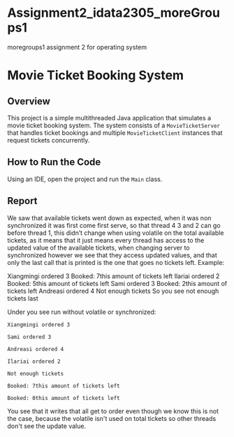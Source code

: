 # Assignment2_idata2305_moreGroups1
moregroups1 assignment 2 for operating system

# Movie Ticket Booking System

## Overview
This project is a simple multithreaded Java application that simulates a movie ticket booking system. The system consists of a `MovieTicketServer` that handles ticket bookings and multiple `MovieTicketClient` instances that request tickets concurrently.

## How to Run the Code

Using an IDE, open the project and run the `Main` class.

## Report

We saw that available tickets went down as expected, when it was non synchronized it was first come first serve, so that thread 4 3 and 2 can go before thread 1, this didn’t change when using volatile on the total available tickets, as it means that it just means every thread has access to the updated value of the available tickets, when changing server to synchronized however we see that they access updated values, and that only the last call that is printed is the one that goes no tickets left. Example:

Xiangmingi ordered 3
Booked: 7this amount of tickets left
Ilariai ordered 2
Booked: 5this amount of tickets left
Sami ordered 3
Booked: 2this amount of tickets left
Andreasi ordered 4
Not enough tickets
So you see not enough tickets last


Under you see run without volatile or synchronized:
```
Xiangmingi ordered 3 

Sami ordered 3

Andreasi ordered 4

Ilariai ordered 2

Not enough tickets

Booked: 7this amount of tickets left

Booked: 0this amount of tickets left
```

You see that it writes that all get to order even though we know this is not the case, because the volatile isn't used on total tickets so other threads don't see the update value.


